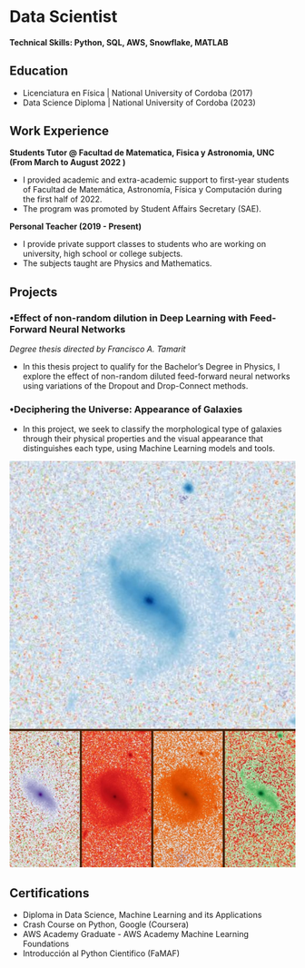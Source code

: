 # Data Scientist

#### Technical Skills: Python, SQL, AWS, Snowflake, MATLAB

## Education
- Licenciatura en Física | National University of Cordoba (2017)								       		
- Data Science Diploma	  | National University of Cordoba (2023)
             		
## Work Experience

**Students Tutor @ Facultad de Matematica, Fisica y Astronomia, UNC (From March to August 2022 )**
- I provided academic and extra-academic support to first-year students of Facultad de Matemática, Astronomía,
  Física y Computación during the first half of 2022.
- The program was promoted by Student Affairs Secretary (SAE).

**Personal Teacher (2019 - Present)**
- I provide private support classes to students who are working on university, high school or college subjects.
- The subjects taught are Physics and Mathematics.

## Projects
### •Effect of non-random dilution in Deep Learning with Feed-Forward Neural Networks
 _Degree thesis directed by Francisco A. Tamarit_

- In this thesis project to qualify for the Bachelor’s Degree in Physics, I explore the effect of non-random diluted
feed-forward neural networks using variations of the Dropout and Drop-Connect methods.


### •Deciphering the Universe: Appearance of Galaxies

- In this project, we seek to classify the morphological type of galaxies through their physical properties and the
visual appearance that distinguishes each type, using Machine Learning models and tools.


![Bike Study](/assets/img/galaxias.jpeg)


## Certifications
- Diploma in Data Science, Machine Learning and its Applications
- Crash Course on Python, Google (Coursera)
- AWS Academy Graduate - AWS Academy Machine Learning Foundations
- Introducción al Python Cientifico (FaMAF)
